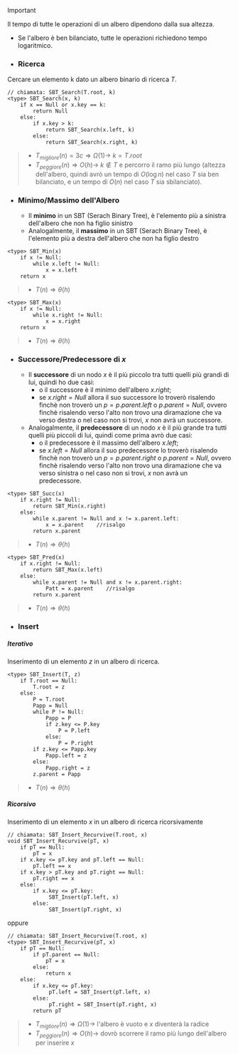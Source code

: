 >[!Important] 
>Il tempo di tutte le operazioni di un albero dipendono dalla sua altezza.
>- Se l'albero è ben bilanciato, tutte le operazioni richiedono tempo logaritmico.

- ### Ricerca
Cercare un elemento k dato un albero binario di ricerca $T$.
``` Pseudocodice TI:"SBT_Search" "FOLD"
// chiamata: SBT_Search(T.root, k)
<type> SBT_Search(x, k)
	if x == Null or x.key == k:
		return Null
	else:
		if x.key > k:
			return SBT_Search(x.left, k)
		else:
			return SBT_Search(x.right, k)
```

>- $T_{migliore}(n) = 3c \Rightarrow Ω(1) \rightarrow$ $k=T.root$
>- $T_{peggiore}(n) \Rightarrow O(h) \rightarrow$ $k\notin T$ e percorro il ramo più lungo (altezza dell'albero, quindi avrò un tempo di $O(\log n)$ nel caso $T$ sia ben bilanciato, e un tempo di $O(n)$ nel caso $T$ sia sbilanciato).

- ### Minimo/Massimo dell'Albero
	- Il **minimo** in un SBT (Serach Binary Tree), è l'elemento più a sinistra dell'albero che non ha figlio sinistro
	- Analogalmente, il **massimo** in un SBT (Serach Binary Tree), è l'elemento più a destra dell'albero che non ha figlio destro

``` Pseudocodice TI:"SBT_Min" "FOLD"
<type> SBT_Min(x)
	if x != Null:
		while x.left != Null:
			x = x.left
	return x
```

>- $T(n) \Rightarrow θ(h)$

``` Pseudocodice TI:"SBT_Max" "FOLD"
<type> SBT_Max(x)
	if x != Null:
		while x.right != Null:
			x = x.right
	return x
```

>- $T(n) \Rightarrow θ(h)$

- ### Successore/Predecessore di $x$
	- Il **successore** di un nodo $x$ è il più piccolo tra tutti quelli più grandi di lui, quindi ho due casi:
		- o il successore è il minimo dell'albero $x.right$;
		- se $x.right = Null$ allora il suo successore lo troverò risalendo finchè non troverò un $p=p.parent.left$ o $p.parent=Null$, ovvero finchè risalendo verso l'alto non trovo una diramazione che va verso destra o nel caso non si trovi, $x$ non avrà un successore.
	- Analogalmente, il **predecessore** di un nodo $x$ è il più grande tra tutti quelli più piccoli di lui, quindi come prima avrò due casi:
		- o il predecessore è il massimo dell'albero $x.left$;
		- se $x.left = Null$ allora il suo predecessore lo troverò risalendo finchè non troverò un $p=p.parent.right$ o $p.parent=Null$, ovvero finchè risalendo verso l'alto non trovo una diramazione che va verso sinistra o nel caso non si trovi, $x$ non avrà un predecessore.
	

``` Pseudocodice TI:"SBT_Succ" "FOLD"
<type> SBT_Succ(x)
	if x.right != Null:
		return SBT_Min(x.right)
	else:
		while x.parent != Null and x != x.parent.left:
			x = x.parent    //risalgo
		return x.parent
```

>- $T(n) \Rightarrow θ(h)$

``` Pseudocodice TI:"SBT_Pred" "FOLD"
<type> SBT_Pred(x)
	if x.right != Null:
		return SBT_Max(x.left)
	else:
		while x.parent != Null and x != x.parent.right:
			Patt = x.parent    //risalgo
		return x.parent
```

>- $T(n) \Rightarrow θ(h)$

- ### Insert
##### Iterativo
Inserimento di un elemento $z$ in un albero di ricerca.
``` Pseudocodice TI:"SBT_Insert" "FOLD"
<type> SBT_Insert(T, z)
	if T.root == Null:
		T.root = z
	else:
		P = T.root
		Papp = Null
		while P != Null:
			Papp = P
			if z.key <= P.key
				P = P.left
			else:
				P = P.right
		if z.key <= Papp.key
			Papp.left = z
		else:
			Papp.right = z
		z.parent = Papp
```

>- $T(n) \Rightarrow θ(h)$

##### Ricorsivo
Inserimento di un elemento $x$ in un albero di ricerca ricorsivamente

``` Pseudocodice TI:"SBT_Insert_Recurvive" "FOLD"
// chiamata: SBT_Insert_Recurvive(T.root, x)
void SBT_Insert_Recurvive(pT, x)
	if pT == Null:
		pT = x
	if x.key <= pT.key and pT.left == Null:
		pT.left == x
	if x.key > pT.key and pT.right == Null:	
		pT.right == x
	else:
		if x.key <= pT.key:
			 SBT_Insert(pT.left, x)
		else:
			 SBT_Insert(pT.right, x)
```
oppure
``` Pseudocodice TI:"SBT_Insert_Recurvive" "FOLD"
// chiamata: SBT_Insert_Recurvive(T.root, x)
<type> SBT_Insert_Recurvive(pT, x)
	if pT == Null:
		if pT.parent == Null:
			pT = x
		else:
			return x
	else:
		if x.key <= pT.key:
			 pT.left = SBT_Insert(pT.left, x)
		else:
			 pT.right = SBT_Insert(pT.right, x)
		return pT
```

>- $T_{migliore}(n) \Rightarrow Ω(1) \rightarrow$ l'albero è vuoto e $x$ diventerà la radice
>- $T_{peggiore}(n) \Rightarrow O(h) \rightarrow$ dovrò scorrere il ramo più lungo dell'albero per inserire $x$
